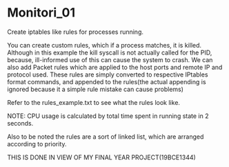 # Monitori_01
Create iptables like rules for processes running.


You can create custom rules, which if a process matches, it is killed. Although in this example the kill syscall is not actually called for the PID, because, ill-informed use of this can cause the system to crash. 
We can also add Packet rules which are applied to the host ports and remote IP and protocol used. These rules are simply converted to respective IPtables format commands, and appended to the rules(the actual appending is ignored because it a simple rule mistake can cause problems)

Refer to the rules_example.txt to see what the rules look like.

NOTE: CPU usage is calculated by total time spent in running state in 2 seconds.

Also to be noted the rules are a sort of linked list, which are arranged according to priority. 

THIS IS DONE IN VIEW OF MY FINAL YEAR PROJECT(19BCE1344)
